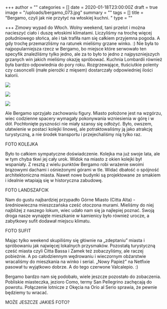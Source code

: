 +++
author = ""
categories = []
date = 2020-01-18T23:00:00Z
draft = true
image = "/uploads/bergamo_073.jpg"
summary = ""
tags = []
title = "Bergamo, czyli jak nie przytyć na włoskiej kuchni. "
type = ""

+++
Zimowy wypad do Włoch. Wolny weekend, tani przelot i można nacieszyć ciało i duszę włoskimi klimatami. Liczyliśmy na trochę więcej południowego słońca, ale i tak trafiła nam się całkiem przyjemna pogoda. A gdy trochę przemarzliśmy na ratunek mieliśmy grzane winko. :) Nie była to najpopularniejsza rzecz w Bergamo, bo miejsce które serwowało ten specyfik znaleźliśmy tylko jedno, ale za to było to jedno z najpyszniejszych grzanych win jakich mieliśmy okazję spróbować. Kuchnia Lombardii również była bardzo odpowiednia do pory roku. Rozgrzewające, tłuściutkie polenty czy casoncelli (małe pierożki z mięsem) dostarczały odpowiedniej ilości kalorii.

![](/uploads/bergamo_023.jpg)

![](/uploads/bergamo_028.jpg)

![](/uploads/bergamo_013.jpg)

Ale Bergamo sprzyjało zachowaniu figury. Miasto położone jest na wzgórzu, wiec codzienne spacery wymagały pokonywania wzniesienia w górę i w dół. Pochłonięte pyszności nie miały szansy się odłożyć. Było, owszem, ułatwienie w postaci kolejki linowej, ale potraktowaliśmy ją jako atrakcję turystyczną, a nie środek transportu i przejechaliśmy nią tylko raz.

FOTO KOLEJKA

Było to całkiem sympatyczne doświadczenie. Kolejka ma już swoje lata, ale w tym chyba tkwi jej cały urok. Widok na miasto z okien kolejki był wspaniały. Z resztą z wielu punktów Bergamo robi wrażenie swoimi brązowymi dachami i ośnieżonymi górami w tle. Widać dbałość o spójność architektoniczna miasta. Nawet nowe budynki są projektowane ze smakiem i idealnie wtapiają się w historyczna zabudowę.

FOTO LANDSZAFCIK

Nam do gustu najbardziej przypadło Górne Miasto (Citta Alta) - średniowieczna mieszczańska cześć otoczona murami. Mieliśmy do niej najbliżej z naszego lokum, wiec udało nam się ja najlepiej poznać. Swoją droga nasze wynajęte mieszkanie w kamienicy było również urocze, a zabytkowy sufit dodawał miejscu klimatu.

FOTO SUFIT

Mając tylko weekend skupiliśmy się głównie na „zdeptaniu” miasta i spróbowaniu jak najwięcej lokalnych przysmaków. Pozostałą turystyczną cześć miasta czyli Citta Bassa i Zamek też zobaczyliśmy, ale raczej pobieżnie. A po całodziennym wędrowaniu i wieczornym obżarstwie wracaliśmy do mieszkania na winko i serial. „Nowy Papież” na Netfixie pasował tu wyjątkowo dobrze. A do tego czerwone Valcalepio. :)

Bergamo bardzo nam się podobało, wiele jeszcze pozostało do zobaczenia. Pobliskie miasteczka, jezioro Como, termy San Pellegrino zachęcają do powrotu. Połączenie lotnicze z Okęcia na Orio al Serio sprawia, że pewnie będziemy tu wracać.

MOŻE JESZCZE JAKIEŚ FOTO?